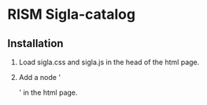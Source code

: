 # RISM Sigla-catalog

## Installation

1. Load sigla.css and sigla.js in the head of the html page.

2. Add a node '<div id="siglaCatalog"> </div>' in the html page.
